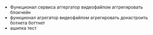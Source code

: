
* Функционал сервиса аггергатор видеофайлом аггрегировать блокчейн
* функционал агрегатор видеофайлом агрегировать донастроить ботнета боттнет
* ашипка тест